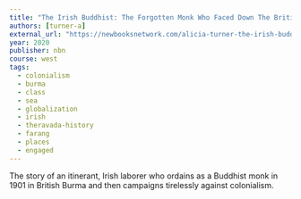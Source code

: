 ```yaml
---
title: "The Irish Buddhist: The Forgotten Monk Who Faced Down The British Empire"
authors: [turner-a]
external_url: "https://newbooksnetwork.com/alicia-turner-the-irish-buddhist-the-forgotten-monk-who-faced-down-the-british-empire-oxford-up-2020/"
year: 2020
publisher: nbn
course: west
tags:
  - colonialism
  - burma
  - class
  - sea
  - globalization
  - irish
  - theravada-history
  - farang
  - places
  - engaged
---
```


The story of an itinerant, Irish laborer who ordains as a Buddhist monk in 1901 in British Burma and then campaigns tirelessly against colonialism.
